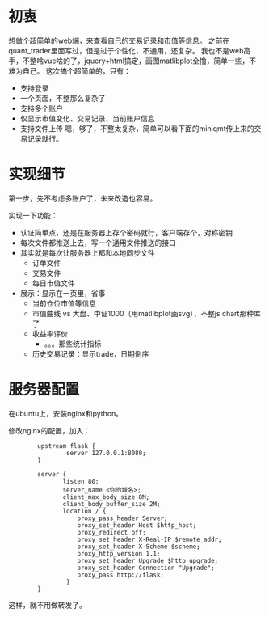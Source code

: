 # 初衷

想做个超简单的web端，来查看自己的交易记录和市值等信息。
之前在quant_trader里面写过，但是过于个性化，不通用，还复杂。
我也不是web高手，不整啥vue啥的了，jquery+html搞定，画图matlibplot全撸，简单一些，不难为自己。
这次搞个超简单的，只有：
- 支持登录
- 一个页面，不整那么复杂了
- 支持多个账户
- 仅显示市值变化、交易记录、当前账户信息
- 支持文件上传
嗯，够了，不整太复杂，简单可以看下面的miniqmt传上来的交易记录就行。

# 实现细节

第一步，先不考虑多账户了，未来改造也容易。

实现一下功能：
- 认证简单点，还是在服务器上存个密码就行，客户端存个，对称密钥
- 每次文件都推送上去，写一个通用文件推送的接口
- 其实就是每次让服务器上都和本地同步文件
    - 订单文件
    - 交易文件
    - 每日市值文件
- 展示：显示在一页里，省事
    - 当前仓位市值等信息
    - 市值曲线 vs 大盘、中证1000（用matlibplot画svg），不整js chart那种库了
    - 收益率评价
        - 。。。那些统计指标
    - 历史交易记录：显示trade，日期倒序

# 服务器配置

在ubuntu上，安装nginx和python。

修改nginx的配置，加入：

```
        upstream flask {
                server 127.0.0.1:8080;
        }

        server {
               listen 80;
               server_name <你的域名>;
               client_max_body_size 8M;
               client_body_buffer_size 2M;
               location / {
                   proxy_pass_header Server;
                   proxy_set_header Host $http_host;
                   proxy_redirect off;
                   proxy_set_header X-Real-IP $remote_addr;
                   proxy_set_header X-Scheme $scheme;
                   proxy_http_version 1.1;
                   proxy_set_header Upgrade $http_upgrade;
                   proxy_set_header Connection "Upgrade";
                   proxy_pass http://flask;
                }
        }
```

这样，就不用做转发了。